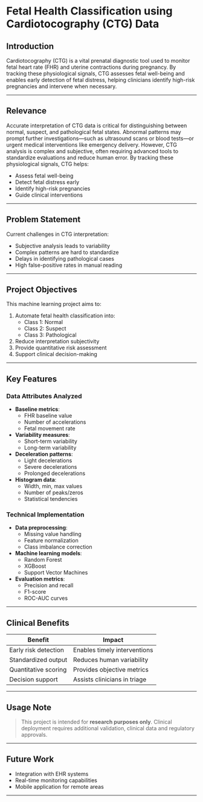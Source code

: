 
# Fetal Health Classification using Cardiotocography (CTG) Data



## Introduction
Cardiotocography (CTG) is a vital prenatal diagnostic tool used to monitor fetal heart rate (FHR) and uterine contractions during pregnancy. By tracking these physiological signals, CTG assesses fetal well-being and enables early detection of fetal distress, helping clinicians identify high-risk pregnancies and intervene when necessary.

---

## Relevance
Accurate interpretation of CTG data is critical for distinguishing between normal, suspect, and pathological fetal states. Abnormal patterns may prompt further investigations—such as ultrasound scans or blood tests—or urgent medical interventions like emergency delivery. However, CTG analysis is complex and subjective, often requiring advanced tools to standardize evaluations and reduce human error.
By tracking these physiological signals, CTG helps:
- Assess fetal well-being
- Detect fetal distress early
- Identify high-risk pregnancies
- Guide clinical interventions
  
---

## Problem Statement
Current challenges in CTG interpretation:
- Subjective analysis leads to variability
- Complex patterns are hard to standardize
- Delays in identifying pathological cases
- High false-positive rates in manual reading

---

## Project Objectives
This machine learning project aims to:
1. Automate fetal health classification into:
   - Class 1: Normal
   - Class 2: Suspect
   - Class 3: Pathological
2. Reduce interpretation subjectivity
3. Provide quantitative risk assessment
4. Support clinical decision-making

---

## Key Features
### Data Attributes Analyzed
- **Baseline metrics**:
  - FHR baseline value
  - Number of accelerations
  - Fetal movement rate
- **Variability measures**:
  - Short-term variability
  - Long-term variability
- **Deceleration patterns**:
  - Light decelerations
  - Severe decelerations
  - Prolonged decelerations
- **Histogram data**:
  - Width, min, max values
  - Number of peaks/zeros
  - Statistical tendencies

### Technical Implementation
- **Data preprocessing**:
  - Missing value handling
  - Feature normalization
  - Class imbalance correction
- **Machine learning models**:
  - Random Forest
  - XGBoost
  - Support Vector Machines
- **Evaluation metrics**:
  - Precision and recall
  - F1-score
  - ROC-AUC curves

---

## Clinical Benefits
| Benefit | Impact |
|---------|--------|
| Early risk detection | Enables timely interventions |
| Standardized output | Reduces human variability |
| Quantitative scoring | Provides objective metrics |
| Decision support | Assists clinicians in triage |

---

## Usage Note
> This project is intended for **research purposes only**. Clinical deployment requires additional validation, clinical data and regulatory approvals.

---

## Future Work
- Integration with EHR systems
- Real-time monitoring capabilities
- Mobile application for remote areas

---
